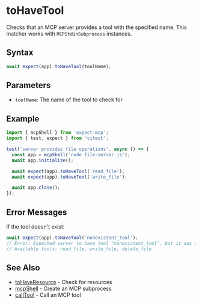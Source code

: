 # toHaveTool

Checks that an MCP server provides a tool with the specified name. This matcher works with `MCPStdinSubprocess` instances.

## Syntax

```ts
await expect(app).toHaveTool(toolName);
```

## Parameters

- `toolName`: The name of the tool to check for

## Example

```ts
import { mcpShell } from 'expect-mcp';
import { test, expect } from 'vitest';

test('server provides file operations', async () => {
  const app = mcpShell('node file-server.js');
  await app.initialize();

  await expect(app).toHaveTool('read_file');
  await expect(app).toHaveTool('write_file');

  await app.close();
});
```

## Error Messages

If the tool doesn't exist:

```ts
await expect(app).toHaveTool('nonexistent_tool');
// Error: Expected server to have tool "nonexistent_tool", but it was not found.
// Available tools: read_file, write_file, delete_file
```

## See Also

- [toHaveResource](toHaveResource) - Check for resources
- [mcpShell](mcpShell) - Create an MCP subprocess
- [callTool](callTool) - Call an MCP tool
